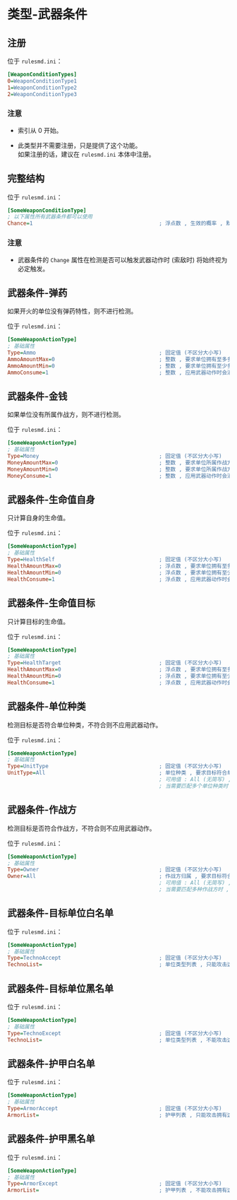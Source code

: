 # 类型-武器条件

## 注册

位于 `rulesmd.ini`：

```ini
[WeaponConditionTypes]
0=WeaponConditionType1
1=WeaponConditionType2
2=WeaponConditionType3
```

### 注意

* 索引从 0 开始。

* 此类型并不需要注册，只是提供了这个功能。  
如果注册的话，建议在 `rulesmd.ini` 本体中注册。



## 完整结构

位于 `rulesmd.ini`：

```ini
[SomeWeaponConditionType]
; 以下属性所有武器条件都可以使用
Chance=1                                        ; 浮点数 , 生效的概率 , 默认值是 1
```

### 注意

* 武器条件的 `Change` 属性在检测是否可以触发武器动作时 (索敌时) 将始终视为必定触发。



## 武器条件-弹药

如果开火的单位没有弹药特性，则不进行检测。

位于 `rulesmd.ini`：

```ini
[SomeWeaponActionType]
; 基础属性
Type=Ammo                                       ; 固定值 (不区分大小写)
AmmoAmountMax=0                                 ; 整数 , 要求单位拥有至多多少弹药 , 0 = 不限制 , 默认值是 0
AmmoAmountMin=0                                 ; 整数 , 要求单位拥有至少多少弹药 , 0 = 不限制 , 默认值是 0
AmmoConsume=1                                   ; 整数 , 应用武器动作时会消耗多少弹药 , 默认值是 1
```



## 武器条件-金钱

如果单位没有所属作战方，则不进行检测。

位于 `rulesmd.ini`：

```ini
[SomeWeaponActionType]
; 基础属性
Type=Money                                      ; 固定值 (不区分大小写)
MoneyAmountMax=0                                ; 整数 , 要求单位所属作战方拥有至多多少金钱 , 0 = 不限制 , 默认值是 0
MoneyAmountMin=0                                ; 整数 , 要求单位所属作战方拥有至少多少金钱 , 0 = 不限制 , 默认值是 0
MoneyConsume=1                                  ; 整数 , 应用武器动作时会消耗多少金钱 , 默认值是 1
```



## 武器条件-生命值自身

只计算自身的生命值。

位于 `rulesmd.ini`：

```ini
[SomeWeaponActionType]
; 基础属性
Type=HealthSelf                                 ; 固定值 (不区分大小写)
HealthAmountMax=0                               ; 浮点数 , 要求单位拥有至多多少生命值 , 0 = 不限制 , 默认值是 0
HealthAmountMin=0                               ; 浮点数 , 要求单位拥有至少多少生命值 , 0 = 不限制 , 默认值是 0
HealthConsume=1                                 ; 浮点数 , 应用武器动作时会消耗多少生命值 , 默认值是 1
```



## 武器条件-生命值目标

只计算目标的生命值。

位于 `rulesmd.ini`：

```ini
[SomeWeaponActionType]
; 基础属性
Type=HealthTarget                               ; 固定值 (不区分大小写)
HealthAmountMax=0                               ; 浮点数 , 要求单位拥有至多多少生命值 , 0 = 不限制 , 默认值是 0
HealthAmountMin=0                               ; 浮点数 , 要求单位拥有至少多少生命值 , 0 = 不限制 , 默认值是 0
HealthConsume=1                                 ; 浮点数 , 应用武器动作时会消耗多少生命值 , 默认值是 1
```



## 武器条件-单位种类

检测目标是否符合单位种类，不符合则不应用武器动作。

位于 `rulesmd.ini`：

```ini
[SomeWeaponActionType]
; 基础属性
Type=UnitType                                   ; 固定值 (不区分大小写)
UnitType=All                                    ; 单位种类 , 要求目标符合单位种类
                                                ; 可用值 : All (无简写) , Building | B , Infantry | I , Unit | U , Aircraft | A , 默认值是 All (不区分大小写)
                                                ; 当需要匹配多个单位种类时 , 多个值之间使用 "," 符号连接即可 , 栗如同时匹配建筑和载具 : Building,Unit 或 B,U (简写可以混用 , 不要有空格)
```



## 武器条件-作战方

检测目标是否符合作战方，不符合则不应用武器动作。

位于 `rulesmd.ini`：

```ini
[SomeWeaponActionType]
; 基础属性
Type=Owner                                      ; 固定值 (不区分大小写)
Owner=All                                       ; 作战方归属 , 要求目标符合作战方
                                                ; 可用值 : All (无简写) , Self | S , Allies | A , Enemies | E , Neutral | N , 默认值是 All (不区分大小写)
                                                ; 当需要匹配多种作战方时 , 多个值之间使用 "," 符号连接即可 , 栗如同时匹配己方和敌方 : Self,Enemies 或 S,E (简写可以混用 , 不要有空格)
```



## 武器条件-目标单位白名单

位于 `rulesmd.ini`：

```ini
[SomeWeaponActionType]
; 基础属性
Type=TechnoAccept                               ; 固定值 (不区分大小写)
TechnoList=                                     ; 单位类型列表 , 只能攻击这些单位 , 默认值是 空
```



## 武器条件-目标单位黑名单

位于 `rulesmd.ini`：

```ini
[SomeWeaponActionType]
; 基础属性
Type=TechnoExcept                               ; 固定值 (不区分大小写)
TechnoList=                                     ; 单位类型列表 , 不能攻击这些单位 , 默认值是 空
```



## 武器条件-护甲白名单

位于 `rulesmd.ini`：

```ini
[SomeWeaponActionType]
; 基础属性
Type=ArmorAccept                                ; 固定值 (不区分大小写)
ArmorList=                                      ; 护甲列表 , 只能攻击拥有这些护甲的实体 , 默认值是 空
```



## 武器条件-护甲黑名单

位于 `rulesmd.ini`：

```ini
[SomeWeaponActionType]
; 基础属性
Type=ArmorExcept                                ; 固定值 (不区分大小写)
ArmorList=                                      ; 护甲列表 , 不能攻击拥有这些护甲的实体 , 默认值是 空
```